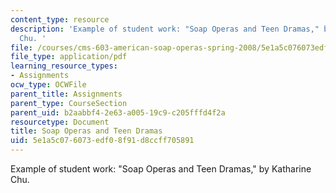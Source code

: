```yaml
---
content_type: resource
description: 'Example of student work: "Soap Operas and Teen Dramas," by Katharine
  Chu. '
file: /courses/cms-603-american-soap-operas-spring-2008/5e1a5c076073edf08f91d8ccff705891_chu.pdf
file_type: application/pdf
learning_resource_types:
- Assignments
ocw_type: OCWFile
parent_title: Assignments
parent_type: CourseSection
parent_uid: b2aabbf4-2e63-a005-19c9-c205fffd4f2a
resourcetype: Document
title: Soap Operas and Teen Dramas
uid: 5e1a5c07-6073-edf0-8f91-d8ccff705891
---
```

Example of student work: "Soap Operas and Teen Dramas," by Katharine Chu. 

